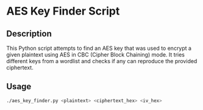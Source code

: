 # AES Key Finder Script

## Description
This Python script attempts to find an AES key that was used to encrypt a given plaintext using AES in CBC (Cipher Block Chaining) mode. It tries different keys from a wordlist and checks if any can reproduce the provided ciphertext.

## Usage

```bash
./aes_key_finder.py <plaintext> <ciphertext_hex> <iv_hex>
